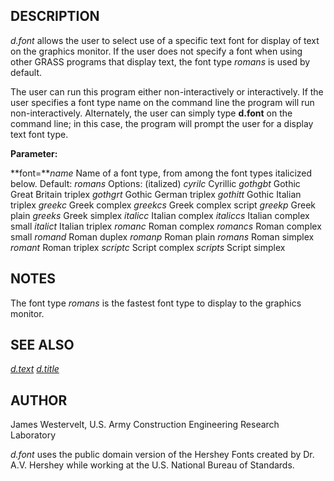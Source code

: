 ## DESCRIPTION

*d.font* allows the user to select use of a specific text font for
display of text on the graphics monitor. If the user does not specify a
font when using other GRASS programs that display text, the font type
*romans* is used by default.

The user can run this program either non-interactively or interactively.
If the user specifies a font type name on the command line the program
will run non-interactively. Alternately, the user can simply type
**d.font** on the command line; in this case, the program will prompt
the user for a display text font type.

**Parameter:**

**font=***name*
Name of a font type, from among the font types italicized below.
Default: *romans*
Options: (italized)
*cyrilc* Cyrillic
*gothgbt* Gothic Great Britain triplex
*gothgrt* Gothic German triplex
*gothitt* Gothic Italian triplex
*greekc* Greek complex
*greekcs* Greek complex script
*greekp* Greek plain
*greeks* Greek simplex
*italicc* Italian complex
*italiccs* Italian complex small
*italict* Italian triplex
*romanc* Roman complex
*romancs* Roman complex small
*romand* Roman duplex
*romanp* Roman plain
*romans* Roman simplex
*romant* Roman triplex
*scriptc* Script complex
*scripts* Script simplex

## NOTES

The font type *romans* is the fastest font type to display to the
graphics monitor.

## SEE ALSO

*[d.text](d.text.md)*
*[d.title](d.title.md)*

## AUTHOR

James Westervelt, U.S. Army Construction Engineering Research Laboratory

*d.font* uses the public domain version of the Hershey Fonts created by
Dr. A.V. Hershey while working at the U.S. National Bureau of Standards.
